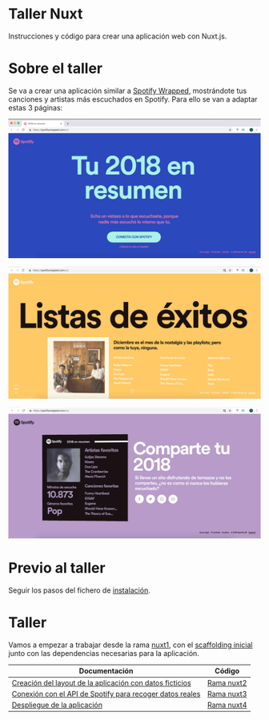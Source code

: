# Taller Nuxt

Instrucciones y código para crear una aplicación web con Nuxt.js.

Sobre el taller
=================

Se va a crear una aplicación similar a [Spotify Wrapped](https://spotifywrapped.com/es/), mostrándote tus canciones y artistas más escuchados en Spotify. Para ello se van a adaptar estas 3 páginas:

![Imagen página inicial desktop](md-files/md-images/home-desktop-hover.button.jpg?raw=true)

![Imagen página 4/8](md-files/md-images/4-8-desktop.jpg?raw=true)

![Imagen página 8/8](md-files/md-images/8-8-desktop.jpg?raw=true)

Previo al taller
===========

Seguir los pasos del fichero de [instalación](md-files/md-instructions/instalacion.md).

Taller
===========

Vamos a empezar a trabajar desde la rama [nuxt1](https://github.com/cristinafsanz/taller-nuxt/tree/nuxt1), con el [scaffolding inicial](md-files/md-instructions/scaffolding.md) junto con las dependencias necesarias para la aplicación.

| Documentación                                             | Código                                                              |
| --------------------------------------------------------- | ------------------------------------------------------------------- |
| [Creación del layout de la aplicación con datos ficticios](md-files/md-instructions/1-layout/README.md)     | [Rama nuxt2](https://github.com/cristinafsanz/taller-nuxt/tree/nuxt2)    | 
| [Conexión con el API de Spotify para recoger datos reales](md-files/md-instructions/2-spotify/README.md)     | [Rama nuxt3](https://github.com/cristinafsanz/taller-nuxt/tree/nuxt3)    | 
| [Despliegue de la aplicación](md-files/md-instructions/3-despliegue/README.md)     | [Rama nuxt4](https://github.com/cristinafsanz/taller-nuxt/tree/nuxt4)    | 


